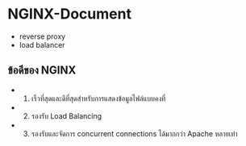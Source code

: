 # NGINX-Document

- reverse proxy 
- load balancer 

## ข้อดีของ NGINX

- 1. เร็วที่สุดและดีที่สุดสำหรับการแสดงข้อมูลไฟล์แบบคงที่

- 2. รองรับ Load Balancing

- 3. รองรับและจัดการ  concurrent connections ได้มากกว่า Apache หลายเท่า
